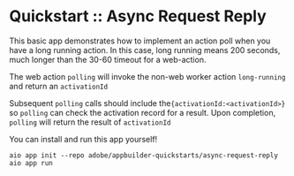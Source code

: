 
# Quickstart :: Async Request Reply

This basic app demonstrates how to implement an action poll when you have a long running action.
In this case, long running means 200 seconds, much longer than the 30-60 timeout for a web-action.

The web action `polling` will invoke the non-web worker action `long-running` and return an `activationId`

Subsequent `polling` calls should include the`{activationId:<activationId>}` so `polling` can check the activation record for a result.  Upon completion, `polling` will return the result of `activationId`

You can install and run this app yourself!

    aio app init --repo adobe/appbuilder-quickstarts/async-request-reply
    aio app run


